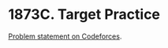 # 1873C. Target Practice

[Problem statement on Codeforces](https://codeforces.com/problemset/problem/1873/C?locale=en).
